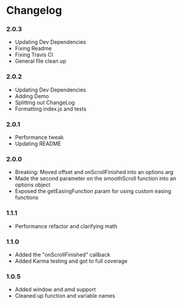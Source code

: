# Changelog

### 2.0.3

- Updating Dev Dependencies
- Fixing Readme
- Fixing Travis CI
- General file clean up

### 2.0.2

- Updating Dev Dependencies
- Adding Demo
- Splitting out ChangeLog
- Formatting index.js and tests

### 2.0.1

- Performance tweak
- Updating README

### 2.0.0

- Breaking: Moved offset and onScrollFinished into an options arg
- Made the second parameter on the smoothScroll function into an options object
- Exposed the getEasingFunction param for using custom easing functions

### 1.1.1

- Performance refactor and clarifying math

### 1.1.0

- Added the "onScrollFinished" callback
- Added Karma testing and got to full coverage

### 1.0.5

- Added window and amd support
- Cleaned up function and variable names
